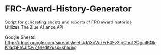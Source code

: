 # FRC-Award-History-Generator
Script for generating sheets and reports of FRC award histories<br>
Utilizes The Blue Alliance API<br>
<br>
Google Sheets: https://docs.google.com/spreadsheets/d/1XoVokErF4Ez2IpChoT2Qgcd6QkjK1adgFIAJIfQv7_0/edit?usp=sharing<br>
